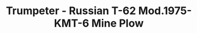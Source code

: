 ---
layout: product
title: "Trumpeter - Russian T-62 Mod.1975-KMT-6 Mine Plow"
price: "4900" 
desc: "N/A"
img_path: "/assets/img/TRU01550.webp"
brand: "N/A"
available: false
special_offer: false
new: false
soon: false
cat: "010000"
subcat: "013400"
subsubcat: "0N/A"
sifra: "TRU01550"
popular: false
spec: false
---